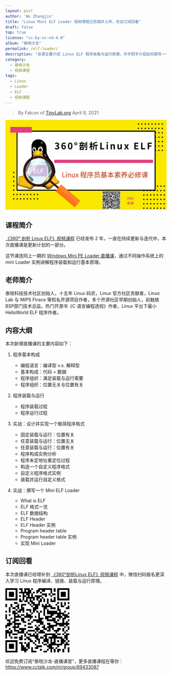 ```yaml
---
layout: post
author: 'Wu Zhangjin'
title: "Linux Mini ELF Loader 视频课程已剪辑并上传，欢迎订阅回看"
draft: false
top: true
license: "cc-by-nc-nd-4.0"
album: "泰晓沙龙"
permalink: /elf-loader/
description: "该课主要介绍 Linux ELF 程序装载与运行原理，并手把手介绍如何撰写一个小型程序装载器，理论与实战并重，已剪辑并增补为《360° 剖析 Linux ELF》的第 9 章"
category:
  - 泰晓沙龙
  - 视频课程
tags:
  - Linux
  - Loader
  - ELF
  - 视频课程
---
```


> By Falcon of [TinyLab.org][1]
> April 8, 2021

![360° 剖析 Linux ELF](/images/courses/360-elf.jpg)

## 课程简介

[《360° 剖析 Linux ELF》视频课程](https://www.cctalk.com/m/group/88089283) 已经发布 2 年，一直在持续更新与迭代中，本次直播课是更新计划的一部分。

这节课连同上一期的 [Windows Mini PE Loader 直播课](http://tinylab.org/pe-loader/)，通过不同操作系统上的 mini Loader 实例讲解程序装载和运行基本原理。

## 老师简介

泰晓科技技术社区创始人，十五年 Linux 码农，Linux 官方社区贡献者，Linux Lab 与 MIPS Ftrace 等知名开源项目作者，多个开源社区早期创始人，前魅族BSP部门技术总监。热门开源书《C 语言编程透视》作者，Linux 平台下最小 HelloWorld ELF 程序作者。

## 内容大纲

本次新增直播课的主要内容如下：

1. 程序基本构成
    * 编程语言：编译型 v.s. 解释型
    * 基本构成：代码 + 数据
    * 程序组织：满足装载与运行需要
    * 程序组织：位置无关与位置有关

2. 程序装载与运行
    * 程序装载过程
    * 程序运行过程

3. 实战：设计并实现一个极简程序格式
    * 固定装载与运行：位置有关
    * 任意装载与运行：位置无关
    * 任意装载与运行：位置有关
    * 程序构成实例分析
    * 程序未定地址重定位过程
    * 构造一个自定义程序格式
    * 自定义程序格式实例
    * 装载并运行自定义格式

4. 实战：撰写一个 Mini ELF Loader
    * What is ELF
    * ELF 格式一览
    * ELF 数据结构
    * ELF Header
    * ELF Header 实例
    * Program header table
    * Program header table 实例
    * 实现 Mini Loader

## 订阅回看

本次直播课已经增补到 [《360°剖析Linux ELF》视频课程](https://www.cctalk.com/m/group/88089283) 中，微信扫码报名更深入学习 Linux 程序编译、链接、装载与运行原理。

![360 ELF 课程报名二维码](/images/courses/360-elf-qrcode.png)

欢迎免费订阅“泰晓沙龙-直播课堂”，更多直播课程在等你：<https://www.cctalk.com/m/group/89433087>

[1]: http://tinylab.org
